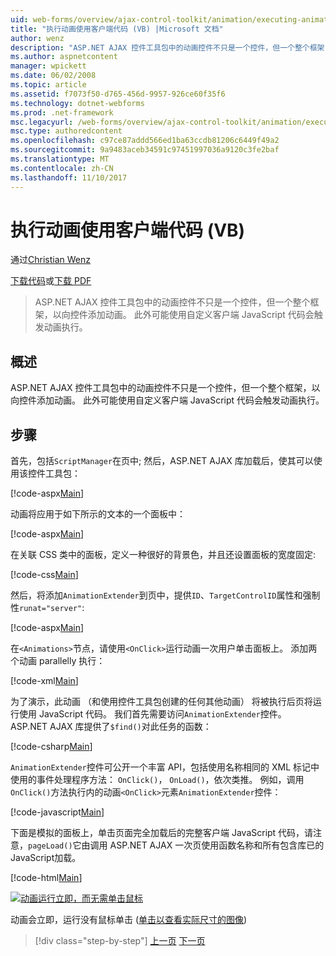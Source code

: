 ```yaml
---
uid: web-forms/overview/ajax-control-toolkit/animation/executing-animations-using-client-side-code-vb
title: "执行动画使用客户端代码 (VB) |Microsoft 文档"
author: wenz
description: "ASP.NET AJAX 控件工具包中的动画控件不只是一个控件，但一个整个框架，以向控件添加动画。 动画执行中..."
ms.author: aspnetcontent
manager: wpickett
ms.date: 06/02/2008
ms.topic: article
ms.assetid: f7073f50-d765-456d-9957-926ce60f35f6
ms.technology: dotnet-webforms
ms.prod: .net-framework
msc.legacyurl: /web-forms/overview/ajax-control-toolkit/animation/executing-animations-using-client-side-code-vb
msc.type: authoredcontent
ms.openlocfilehash: c97ce87addd566ed1ba63ccdb81206c6449f49a2
ms.sourcegitcommit: 9a9483aceb34591c97451997036a9120c3fe2baf
ms.translationtype: MT
ms.contentlocale: zh-CN
ms.lasthandoff: 11/10/2017
---
```

<a name="executing-animations-using-client-side-code-vb"></a>执行动画使用客户端代码 (VB)
====================
通过[Christian Wenz](https://github.com/wenz)

[下载代码](http://download.microsoft.com/download/f/9/a/f9a26acd-8df4-4484-8a18-199e4598f411/Animation10.vb.zip)或[下载 PDF](http://download.microsoft.com/download/6/7/1/6718d452-ff89-4d3f-a90e-c74ec2d636a3/animation10VB.pdf)

> ASP.NET AJAX 控件工具包中的动画控件不只是一个控件，但一个整个框架，以向控件添加动画。 此外可能使用自定义客户端 JavaScript 代码会触发动画执行。


## <a name="overview"></a>概述

ASP.NET AJAX 控件工具包中的动画控件不只是一个控件，但一个整个框架，以向控件添加动画。 此外可能使用自定义客户端 JavaScript 代码会触发动画执行。

## <a name="steps"></a>步骤

首先，包括`ScriptManager`在页中; 然后，ASP.NET AJAX 库加载后，使其可以使用该控件工具包：

[!code-aspx[Main](executing-animations-using-client-side-code-vb/samples/sample1.aspx)]

动画将应用于如下所示的文本的一个面板中：

[!code-aspx[Main](executing-animations-using-client-side-code-vb/samples/sample2.aspx)]

在关联 CSS 类中的面板，定义一种很好的背景色，并且还设置面板的宽度固定:

[!code-css[Main](executing-animations-using-client-side-code-vb/samples/sample3.css)]

然后，将添加`AnimationExtender`到页中，提供`ID`、`TargetControlID`属性和强制性`runat="server"`:

[!code-aspx[Main](executing-animations-using-client-side-code-vb/samples/sample4.aspx)]

在`<Animations>`节点，请使用`<OnClick>`运行动画一次用户单击面板上。 添加两个动画 parallelly 执行：

[!code-xml[Main](executing-animations-using-client-side-code-vb/samples/sample5.xml)]

为了演示，此动画 （和使用控件工具包创建的任何其他动画） 将被执行后页将运行使用 JavaScript 代码。 我们首先需要访问`AnimationExtender`控件。 ASP.NET AJAX 库提供了`$find()`对此任务的函数：

[!code-csharp[Main](executing-animations-using-client-side-code-vb/samples/sample6.cs)]

`AnimationExtender`控件可公开一个丰富 API，包括使用名称相同的 XML 标记中使用的事件处理程序方法： `OnClick()`， `OnLoad()`，依次类推。 例如，调用`OnClick()`方法执行内的动画`<OnClick>`元素`AnimationExtender`控件：

[!code-javascript[Main](executing-animations-using-client-side-code-vb/samples/sample7.js)]

下面是模拟的面板上，单击页面完全加载后的完整客户端 JavaScript 代码，请注意，`pageLoad()`它由调用 ASP.NET AJAX 一次页使用函数名称和所有包含库已的 JavaScript加载。

[!code-html[Main](executing-animations-using-client-side-code-vb/samples/sample8.html)]


[![动画运行立即，而无需单击鼠标](executing-animations-using-client-side-code-vb/_static/image2.png)](executing-animations-using-client-side-code-vb/_static/image1.png)

动画会立即，运行没有鼠标单击 ([单击以查看实际尺寸的图像](executing-animations-using-client-side-code-vb/_static/image3.png))

>[!div class="step-by-step"]
[上一页](modifying-animations-from-the-server-side-vb.md)
[下一页](changing-an-animation-using-client-side-code-vb.md)
